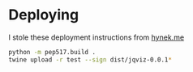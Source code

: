 # Deploying

I stole these deployment instructions from [hynek.me](https://hynek.me/articles/sharing-your-labor-of-love-pypi-quick-and-dirty/)

```bash
python -m pep517.build .
twine upload -r test --sign dist/jqviz-0.0.1*
```